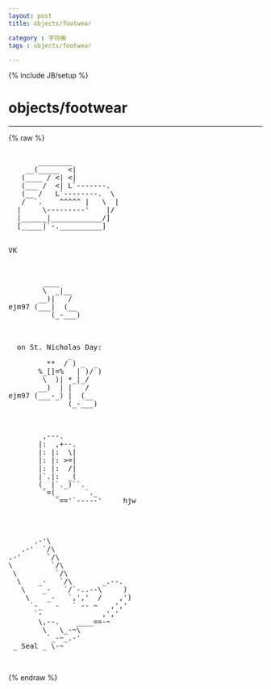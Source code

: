 ```yaml
---
layout: post
title: objects/footwear
category : 字符画
tags : objects/footwear
---
```

{% include JB/setup %}
# objects/footwear
---
{% raw %}
<pre>

       ________
    __(_____  &lt;|
   (____ / &lt;| &lt;|
   (___ /  &lt;| L`-------.
   (__ /   L`--------.  \
   /  `.    ^^^^^ |   \  |
  |     \---------&#039;    |/
  |______|____________/]
  [_____|`-.__________]


VK



        ____
        \  _|__
       __)|   /
ejm97 (___|  (__
          (_-___)



  on St. Nicholas Day:
              _
         **  / ) _  _
       %_[]=%   | )/ )
        \  )| *_|_/
       __)  | |   /
ejm97 (___-_) |  (__
              (_-___)



        ,---.
       |:  ,+--.
       |: |:  \|
       |: |: &gt;=|
       |: |:  /|
       |`.|:  _(
       (_ |`._)``.
        `=(_      `._
           `==&#039;`-----&#039;     hjw




      .-&#039;\
   .-&#039;  `/\
.-&#039;      `/\
\         `/\
 \         `/\
  \    _-   `/\       _.--.
   \    _-   `/`-..--\     )
    \    _-   `,&#039;,&#039;  /    ,&#039;)
     `-_   -   ` -- ~   ,&#039;,&#039;
      `-              ,&#039;,&#039;
       \,--.    ____==-~
        \   \_-~\
         `_-~_.-&#039;
 _ Seal _ \-~

 </pre>
{% endraw %}

